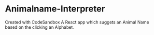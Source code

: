 # Animalname-Interpreter
Created with CodeSandbox
A React app which suggets an Animal Name based on the clicking an Alphabet.
